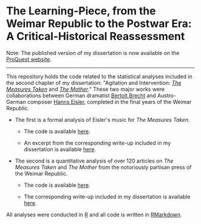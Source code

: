 # The Learning-Piece, from the Weimar Republic to the Postwar Era: A Critical-Historical Reassessment

Note: The published version of my dissertation is now available on the [ProQuest website](https://www.proquest.com/pqdt/docview/2577542255/abstract/C6888CBBA914412FPQ/1).

***

This repository holds the code related to the statistical analyses included in 
the second chapter of my dissertation: "Agitation and Intervention: *[The Measures Taken](https://en.wikipedia.org/wiki/The_Decision_(play))* and 
*[The Mother](https://en.wikipedia.org/wiki/The_Mother_(Brecht_play))*." These 
two major works were collaborations between German dramatist 
[Bertolt Brecht](https://en.wikipedia.org/wiki/Bertolt_Brecht) 
and Austro-German composer 
[Hanns Eisler](https://en.wikipedia.org/wiki/Hanns_Eisler), completed in the 
final years of the Weimar Republic.

* The first is a formal analysis of Eisler's music for *The Measures Taken*. 

  + The code is available [here](https://github.com/noahzeldin/dissertation/blob/main/mt_music_analysis.md). 

  + An excerpt from the corresponding write-up included in my dissertation is available [here](https://github.com/noahzeldin/dissertation/blob/main/mt_music_analysis_write_up.md).

* The second is a quantitative analysis of over 120 articles on *The Measures 
Taken* and *The Mother* from the notoriously partisan press of the Weimar 
Republic.

  + The code is available [here](https://github.com/noahzeldin/dissertation/blob/main/reception_analysis.md).
  
  + The corresponding write-up included in my dissertation is available [here](https://github.com/noahzeldin/dissertation/blob/main/reception_analysis_write_up.md).

All analyses were conducted in [R](https://www.r-project.org/) and all code is 
written in [RMarkdown](https://rmarkdown.rstudio.com/).
